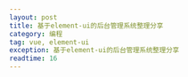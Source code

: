 ```yaml
---
layout: post
title: 基于element-ui的后台管理系统整理分享
category: 编程
tag: vue, element-ui
exception: 基于element-ui的后台管理系统整理分享
readtime: 16
---
```


